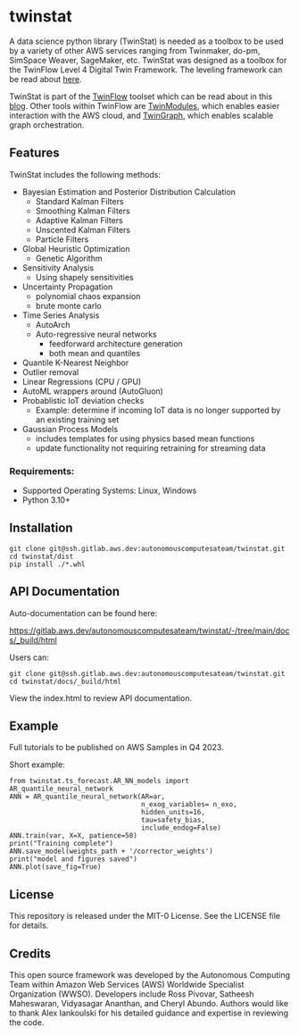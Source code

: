 # twinstat


A data science python library (TwinStat) is needed as a toolbox to be used by a variety of other AWS services ranging from Twinmaker, do-pm, SimSpace Weaver, SageMaker, etc.  TwinStat was designed as a toolbox for the TwinFlow Level 4 Digital Twin Framework. The leveling framework can be read about [here](https://aws.amazon.com/blogs/iot/digital-twins-on-aws-unlocking-business-value-and-outcomes/).

TwinStat is part of the [TwinFlow](https://github.com/aws-samples/twinflow) toolset which can be read about in this [blog](https://aws.amazon.com/blogs/hpc/predictive-models-and-simulations-with-twinflow-on-aws/). Other tools within TwinFlow are [TwinModules](https://github.com/aws-samples/twinmodules), which enables easier interaction with the AWS cloud, and [TwinGraph](https://github.com/aws-samples/twingraph), which enables scalable graph orchestration.



## Features

TwinStat includes the following methods:

* Bayesian Estimation and Posterior Distribution Calculation
  - Standard Kalman Filters
  - Smoothing Kalman Filters
  - Adaptive Kalman Filters
  - Unscented Kalman Filters
  - Particle Filters
* Global Heuristic Optimization
    - Genetic Algorithm 
* Sensitivity Analysis
    - Using shapely sensitivities 
* Uncertainty Propagation 
  - polynomial chaos expansion
  - brute monte carlo
* Time Series Analysis
  - AutoArch
  - Auto-regressive neural networks
    - feedforward architecture generation
    - both mean and quantiles
* Quantile K-Nearest Neighbor
* Outlier removal
* Linear Regressions (CPU / GPU)
* AutoML wrappers around (AutoGluon)
* Probablistic IoT deviation checks
  - Example: determine if incoming IoT data is no longer supported by an existing training set
* Gaussian Process Models
  - includes templates for using physics based mean functions
  - update functionality not requiring retraining for streaming data

### Requirements: 

- Supported Operating Systems: Linux, Windows
- Python 3.10+

## Installation

```
git clone git@ssh.gitlab.aws.dev:autonomouscomputesateam/twinstat.git
cd twinstat/dist
pip install ./*.whl

```

## API Documentation

Auto-documentation can be found here:

https://gitlab.aws.dev/autonomouscomputesateam/twinstat/-/tree/main/docs/_build/html

Users can:

```
git clone git@ssh.gitlab.aws.dev:autonomouscomputesateam/twinstat.git
cd twinstat/docs/_build/html
```
View the index.html to review API documentation.

## Example

Full tutorials to be published on AWS Samples in Q4 2023.

Short example:
```
from twinstat.ts_forecast.AR_NN_models import AR_quantile_neural_network
ANN = AR_quantile_neural_network(AR=ar,
                                 n_exog_variables= n_exo,
                                 hidden_units=16,
                                 tau=safety_bias,
                                 include_endog=False)
ANN.train(var, X=X, patience=50)
print("Training complete")
ANN.save_model(weights_path + '/corrector_weights')
print("model and figures saved")
ANN.plot(save_fig=True)
```

## License

This repository is released under the MIT-0 License. See the LICENSE file for details.

## Credits

This open source framework was developed by the Autonomous Computing Team within Amazon Web Services (AWS) Worldwide Specialist Organization (WWSO). Developers include Ross Pivovar, Satheesh Maheswaran, Vidyasagar Ananthan, and Cheryl Abundo. Authors would like to thank Alex Iankoulski for his detailed guidance and expertise in reviewing the code.
